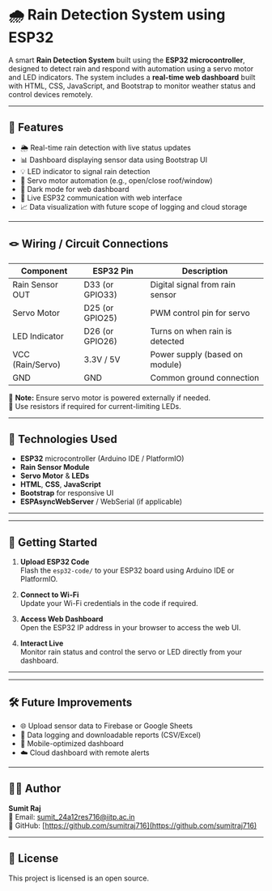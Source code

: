 
# 🌧️ Rain Detection System using ESP32

A smart **Rain Detection System** built using the **ESP32 microcontroller**, designed to detect rain and respond with automation using a servo motor and LED indicators. The system includes a **real-time web dashboard** built with HTML, CSS, JavaScript, and Bootstrap to monitor weather status and control devices remotely.

---

## 🔧 Features

- 🌦️ Real-time rain detection with live status updates
- 📊 Dashboard displaying sensor data using Bootstrap UI
- 💡 LED indicator to signal rain detection
- 🤖 Servo motor automation (e.g., open/close roof/window)
- 🌙 Dark mode for web dashboard
- 🔄 Live ESP32 communication with web interface
- 📈 Data visualization with future scope of logging and cloud storage

---
## 🪢 Wiring / Circuit Connections

| Component        | ESP32 Pin        | Description                      |
|------------------|------------------|----------------------------------|
| Rain Sensor OUT  | D33 (or GPIO33)  | Digital signal from rain sensor |
| Servo Motor      | D25 (or GPIO25)  | PWM control pin for servo       |
| LED Indicator    | D26 (or GPIO26)  | Turns on when rain is detected  |
| VCC (Rain/Servo) | 3.3V / 5V        | Power supply (based on module)  |
| GND              | GND              | Common ground connection        |

🔸 **Note:** Ensure servo motor is powered externally if needed.  
🔸 Use resistors if required for current-limiting LEDs.

---

## 🧰 Technologies Used

- **ESP32** microcontroller (Arduino IDE / PlatformIO)
- **Rain Sensor Module**
- **Servo Motor** & **LEDs**
- **HTML**, **CSS**, **JavaScript**
- **Bootstrap** for responsive UI
- **ESPAsyncWebServer** / WebSerial (if applicable)

---

---

## 🚀 Getting Started

1. **Upload ESP32 Code**  
   Flash the `esp32-code/` to your ESP32 board using Arduino IDE or PlatformIO.

2. **Connect to Wi-Fi**  
   Update your Wi-Fi credentials in the code if required.

3. **Access Web Dashboard**  
   Open the ESP32 IP address in your browser to access the web UI.

4. **Interact Live**  
   Monitor rain status and control the servo or LED directly from your dashboard.

---

---

## 🛠️ Future Improvements

- 🌐 Upload sensor data to Firebase or Google Sheets
- 🧾 Data logging and downloadable reports (CSV/Excel)
- 📱 Mobile-optimized dashboard
- ☁️ Cloud dashboard with remote alerts

---

## 👨‍💻 Author

**Sumit Raj**  
📧 Email: sumit_24a12res716@iitp.ac.in  
🐙 GitHub: [https://github.com/sumitraj716](https://github.com/sumitraj716)

---

## 📜 License

This project is licensed is an open source.

